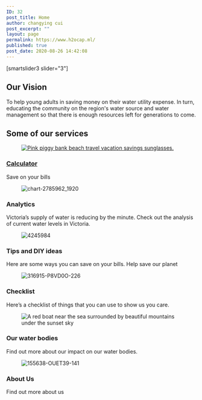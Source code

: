 ```yaml
---
ID: 32
post_title: Home
author: changying cui
post_excerpt: ""
layout: page
permalink: https://www.h2ocap.ml/
published: true
post_date: 2020-08-26 14:42:08
---
```

[smartslider3 slider="3"]
<h2>Our Vision</h2>
To help young adults in saving money on their water utility expense. In turn, educating the community on the region's water source and water management so that there is enough resources left for generations to come.
<h2>Some of our services</h2>
<figure><a href="http://www.h2ocap.ml/calculator/"><img src="https://www.h2ocap.ml/wp-content/uploads/elementor/thumbs/3133-scaled-ouo9pwqis4wx6twwprgti9pwj4zgyuacl3eiznr6gw.jpg" title="Pink piggy bank beach travel vacation savings sunglasses." alt="Pink piggy bank beach travel vacation savings sunglasses."></a></figure>
<h3><a href="http://www.h2ocap.ml/calculator/">Calculator</a></h3>
Save on your bills
<figure><img src="https://www.h2ocap.ml/wp-content/uploads/elementor/thumbs/chart-2785962_1920-oukxub8eoj6qigk5rtlp4snj7i0jmony8vcwbwj88w.jpg" title="chart-2785962_1920" alt="chart-2785962_1920"></figure>
<h3>Analytics</h3>
Victoria’s supply of water is reducing by the minute. Check out the analysis of current water levels in Victoria.
<figure><img src="https://www.h2ocap.ml/wp-content/uploads/elementor/thumbs/4245984-scaled-ous1d5xs8tq1dgpnxkrw6zwosw1fuih1yyrkc7awzk.jpg" title="4245984" alt="4245984"></figure>
<h3>Tips and DIY ideas</h3>
Here are some ways  you can save on your bills.  Help save our planet
<figure><img src="https://www.h2ocap.ml/wp-content/uploads/elementor/thumbs/316915-P8VD0O-226-scaled-oulau97x1brmdwufb3dffpmlj3ktm4dckz8z8ypim8.jpg" title="316915-P8VD0O-226" alt="316915-P8VD0O-226"></figure>
<h3>Checklist</h3>
Here’s a checklist of things that you can use to show us you care.
<figure><img src="https://www.h2ocap.ml/wp-content/uploads/elementor/thumbs/9312-scaled-oulaol8xua0eej2pe57dwn3kmhi67svlgxom3x3y4g.jpg" title="Red boat near the sea surrounded by beautiful mountains under the sunset sky" alt="A red boat near the sea surrounded by beautiful mountains under the sunset sky"></figure>
<h3>Our water bodies</h3>
Find out more about our impact on our water bodies.
<figure><img src="https://www.h2ocap.ml/wp-content/uploads/elementor/thumbs/155638-OUET39-141-scaled-oulakq4tqspyo8oryh2lnm7cpgjukljblt4r2yu7pc.jpg" title="155638-OUET39-141" alt="155638-OUET39-141"></figure>
<h3>About Us</h3>
Find out more about us